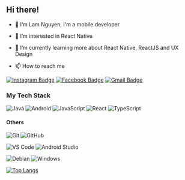 
## Hi there!
- 👋 I’m Lam Nguyen, I'm a mobile developer
- 👀 I’m interested in React Native
- 🌱 I’m currently learning more about React Native, ReactJS and UX Design

- 📫 How to reach me 

[![Instagram Badge](https://img.shields.io/badge/-leemersabo-purple?style=flat-square&logo=instagram&logoColor=white&link=https://www.instagram.com/leemersabo/)](https://instagram.com/leemersabo)
[![Facebook Badge](https://img.shields.io/badge/-Nguyễn%20Ngọc%20Lâm-blue?style=flat-square&logo=facebook&logoColor=white&link=https://fb.com/lamnn96)](https://fb.com/lamnn96)
[![Gmail Badge](https://img.shields.io/badge/-lamnn.dev@gmail.com-c14438?style=flat-square&logo=Gmail&logoColor=white&link=mailto:lamnn.dev@gmail.com)](mailto:lamnn.dev@gmail.com)

### My Tech Stack

![Java](http://img.shields.io/badge/-Java-007396?style=flat-square&logo=java&logoColor=ffffff)
![Android](http://img.shields.io/badge/-Android-3DDC84?style=flat-square&logo=android&logoColor=ffffff)
![JavaScript](https://img.shields.io/badge/-JavaScript-%23F7DF1C?style=flat-square&logo=javascript&logoColor=000000&labelColor=%23F7DF1C&color=%23FFCE5A)
![React](https://img.shields.io/badge/-React-%23282C34?style=flat-square&logo=react)
![TypeScript](https://img.shields.io/badge/-TypeScript-007ACC?style=flat-square&logo=typescript)

#### Others
![Git](https://img.shields.io/badge/-Git-%23F05032?style=flat-square&logo=git&logoColor=%23ffffff)
![GitHub](https://img.shields.io/badge/-GitHub-181717?style=flat-square&logo=github)

![VS Code](http://img.shields.io/badge/-VS%20Code-007ACC?style=flat-square&logo=visual-studio-code&logoColor=ffffff)
![Android Studio](http://img.shields.io/badge/-Android%20Studio-3DDC84?style=flat-square&logo=android-studio&logoColor=ffffff)

![Debian](http://img.shields.io/badge/-Debian-A81D33?style=flat-square&logo=debian&logoColor=ffffff)
![Windows](http://img.shields.io/badge/-Windows-0078D6?style=flat-square&logo=windows&logoColor=ffffff)

[![Top Langs](https://github-readme-stats.vercel.app/api/top-langs/?username=junitvn&layout=compact)](https://github.com/anuraghazra/github-readme-stats)

<!---
junitvn/junitvn is a ✨ special ✨ repository because its `README.md` (this file) appears on your GitHub profile.
You can click the Preview link to take a look at your changes.
--->
